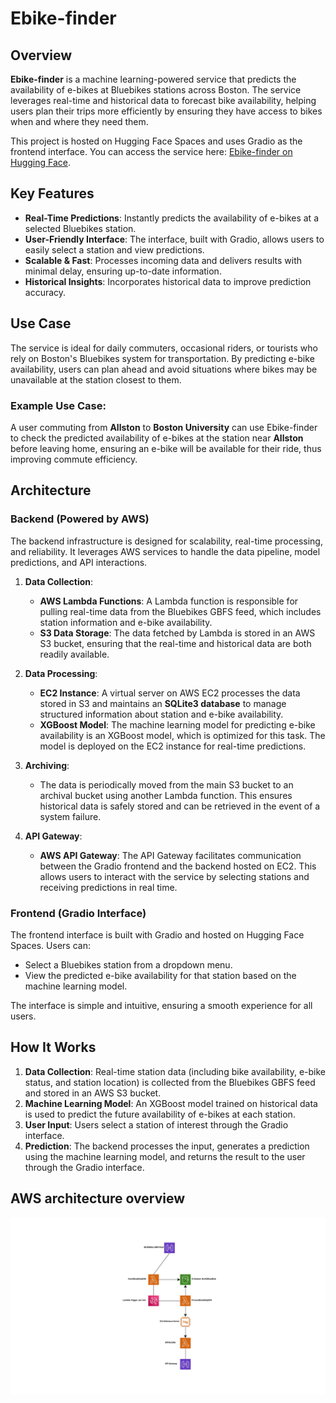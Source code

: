 # Ebike-finder

## Overview
**Ebike-finder** is a machine learning-powered service that predicts the availability of e-bikes at Bluebikes stations across Boston. The service leverages real-time and historical data to forecast bike availability, helping users plan their trips more efficiently by ensuring they have access to bikes when and where they need them. 

This project is hosted on Hugging Face Spaces and uses Gradio as the frontend interface. You can access the service here: [Ebike-finder on Hugging Face](https://huggingface.co/spaces/UdayG98/ebike-finder).

## Key Features
- **Real-Time Predictions**: Instantly predicts the availability of e-bikes at a selected Bluebikes station.
- **User-Friendly Interface**: The interface, built with Gradio, allows users to easily select a station and view predictions.
- **Scalable & Fast**: Processes incoming data and delivers results with minimal delay, ensuring up-to-date information.
- **Historical Insights**: Incorporates historical data to improve prediction accuracy.

## Use Case
The service is ideal for daily commuters, occasional riders, or tourists who rely on Boston's Bluebikes system for transportation. By predicting e-bike availability, users can plan ahead and avoid situations where bikes may be unavailable at the station closest to them.

### Example Use Case:
A user commuting from **Allston** to **Boston University** can use Ebike-finder to check the predicted availability of e-bikes at the station near **Allston** before leaving home, ensuring an e-bike will be available for their ride, thus improving commute efficiency.

## Architecture

### Backend (Powered by AWS)

The backend infrastructure is designed for scalability, real-time processing, and reliability. It leverages AWS services to handle the data pipeline, model predictions, and API interactions.

1. **Data Collection**:
   - **AWS Lambda Functions**: A Lambda function is responsible for pulling real-time data from the Bluebikes GBFS feed, which includes station information and e-bike availability. 
   - **S3 Data Storage**: The data fetched by Lambda is stored in an AWS S3 bucket, ensuring that the real-time and historical data are both readily available.

2. **Data Processing**:
   - **EC2 Instance**: A virtual server on AWS EC2 processes the data stored in S3 and maintains an **SQLite3 database** to manage structured information about station and e-bike availability. 
   - **XGBoost Model**: The machine learning model for predicting e-bike availability is an XGBoost model, which is optimized for this task. The model is deployed on the EC2 instance for real-time predictions.

3. **Archiving**:
   - The data is periodically moved from the main S3 bucket to an archival bucket using another Lambda function. This ensures historical data is safely stored and can be retrieved in the event of a system failure.

4. **API Gateway**:
   - **AWS API Gateway**: The API Gateway facilitates communication between the Gradio frontend and the backend hosted on EC2. This allows users to interact with the service by selecting stations and receiving predictions in real time.

### Frontend (Gradio Interface)
The frontend interface is built with Gradio and hosted on Hugging Face Spaces. Users can:
- Select a Bluebikes station from a dropdown menu.
- View the predicted e-bike availability for that station based on the machine learning model.
  
The interface is simple and intuitive, ensuring a smooth experience for all users.

## How It Works
1. **Data Collection**: Real-time station data (including bike availability, e-bike status, and station location) is collected from the Bluebikes GBFS feed and stored in an AWS S3 bucket.
2. **Machine Learning Model**: An XGBoost model trained on historical data is used to predict the future availability of e-bikes at each station.
3. **User Input**: Users select a station of interest through the Gradio interface.
4. **Prediction**: The backend processes the input, generates a prediction using the machine learning model, and returns the result to the user through the Gradio interface.

## AWS architecture overview
![ARCH](./AWS_Architecture.jpg)
